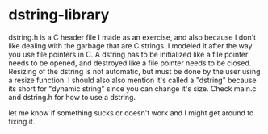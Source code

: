 # dstring-library

dstring.h is a C header file I made as an exercise, and also because I don't like dealing with the garbage that are C strings. I modeled it
after the way you use file pointers in C. A dstring has to be initialized like a file pointer needs to be opened, and destroyed like a file
pointer needs to be closed. Resizing of the dstring is not automatic, but must be done by the user using a resize function. I should also
also mention it's called a "dstring" because its short for "dynamic string" since you can change it's size. Check main.c and dstring.h for
how to use a dstring.

let me know if something sucks or doesn't work and I might get around to fixing it.
